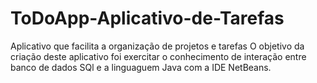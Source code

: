 # ToDoApp-Aplicativo-de-Tarefas
 Aplicativo que facilita a organização de projetos e tarefas
O objetivo da criação deste aplicativo foi exercitar o conhecimento de interação entre banco de dados SQl e a linguaguem Java com a IDE NetBeans.

